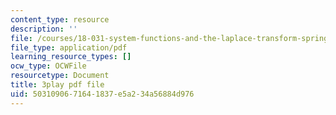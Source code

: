 ```yaml
---
content_type: resource
description: ''
file: /courses/18-031-system-functions-and-the-laplace-transform-spring-2019/5031090671641837e5a234a56884d976_5HfMEUO9vlY.pdf
file_type: application/pdf
learning_resource_types: []
ocw_type: OCWFile
resourcetype: Document
title: 3play pdf file
uid: 50310906-7164-1837-e5a2-34a56884d976
---
```

